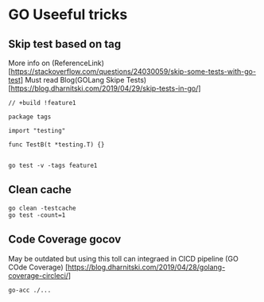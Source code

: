 # GO Useeful tricks

## Skip test based on tag
More info on (ReferenceLink)[https://stackoverflow.com/questions/24030059/skip-some-tests-with-go-test]
Must read Blog(GOLang Skipe Tests)[https://blog.dharnitski.com/2019/04/29/skip-tests-in-go/]
```
// +build !feature1

package tags

import "testing"

func TestB(t *testing.T) {}


go test -v -tags feature1 
```

## Clean cache
```
go clean -testcache
go test -count=1

```

## Code Coverage gocov
May be outdated but using this toll can integraed in CICD pipeline
(GO COde Coverage) [https://blog.dharnitski.com/2019/04/28/golang-coverage-circleci/]
```
go-acc ./...
```